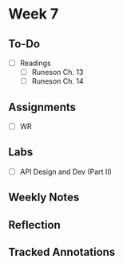 
# Week 7

## To-Do
- [ ] Readings
  - [ ] Runeson Ch. 13
  - [ ] Runeson Ch. 14

## Assignments
- [ ] WR

## Labs
- [ ] API Design and Dev (Part II)

## Weekly Notes

## Reflection

## Tracked Annotations
